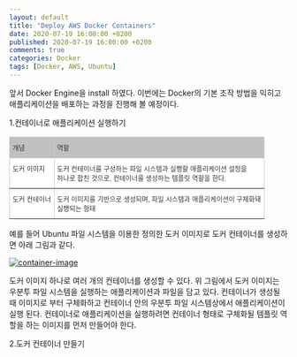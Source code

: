 ```yaml
---
layout: default
title: "Deploy AWS Docker Containers"
date: 2020-07-19 16:00:00 +0200
published: 2020-07-19 16:00:00 +0200
comments: true
categories: Docker
tags: [Docker, AWS, Ubuntu]
---
```


앞서 Docker Engine을 install 하였다. 이번에는 Docker의 기본 조작 방법을 익히고
애플리케이션을 배포하는 과정을 진행해 볼 예정이다.

<!--more-->

1.컨테이너로 애플리케이션 실행하기

<style type="text/css">
.tg  {border-collapse:collapse;border-color:#ccc;border-spacing:0;}
.tg td{background-color:#fff;border-color:#ccc;border-style:solid;border-width:1px;color:#333;
  font-family:Arial, sans-serif;font-size:14px;overflow:hidden;padding:10px 5px;word-break:normal;}
.tg th{background-color:#f0f0f0;border-color:#ccc;border-style:solid;border-width:1px;color:#333;
  font-family:Arial, sans-serif;font-size:14px;font-weight:normal;overflow:hidden;padding:10px 5px;word-break:normal;}
.tg .tg-dgfm{background-color:#c0c0c0;border-color:inherit;font-size:12px;text-align:left;vertical-align:top}
.tg .tg-73a0{border-color:inherit;font-size:12px;text-align:left;vertical-align:top}
</style>
<table class="tg">
<thead>
  <tr>
    <th class="tg-dgfm">개념</th>
    <th class="tg-dgfm">역할</th>
  </tr>
</thead>
<tbody>
  <tr>
    <td class="tg-73a0">도커 이미지<br></td>
    <td class="tg-73a0">도커 컨테이너를 구성하는 파일 시스템과 실행할 애플리케이션 설정을<br>하나로 합친 것으로, 컨테이너를 생성하는 템플릿 역할을 한다.</td>
  </tr>
  <tr>
    <td class="tg-73a0">도커 컨테이너</td>
    <td class="tg-73a0">도커 이미지를 기반으로 생성되며, 파일 시스템과 애플리케이션이 구체화돼<br>실행되는 형태</td>
  </tr>
</tbody>
</table>

예를 들어 Ubuntu 파일 시스템을 이용한 정의한 도커 이미지로 도커 컨테이너를 생성하면 아래 그림과 같다.

<a href="/assets/images/{{page.id}}/container-and-image.jpg"> <img
	class="center-block img-responsive"
	src="/assets/images/{{page.id}}/container-and-image.jpg" alt="container-image"/>
</a>

도커 이미지 하나로 여러 개의 컨테이너를 생성할 수 있다.
위 그림에서 도커 이미지는 우분투 파일 시스템을 실행하는 애플리케이션과 파일을 담고 있다.
컨테이너가 생성될 때 이미지로 부터 구체화하고 컨테이너 안의 우분투 파일 시스템상에서 애플리케이션이 실행 된다.
컨테이너로 애플리케이션을 실행하려면 컨테이너 형태로 구체화될 템플릿 역할을 하는 이미지를 먼저 만들어야 한다.

2.도커 컨테이너 만들기

